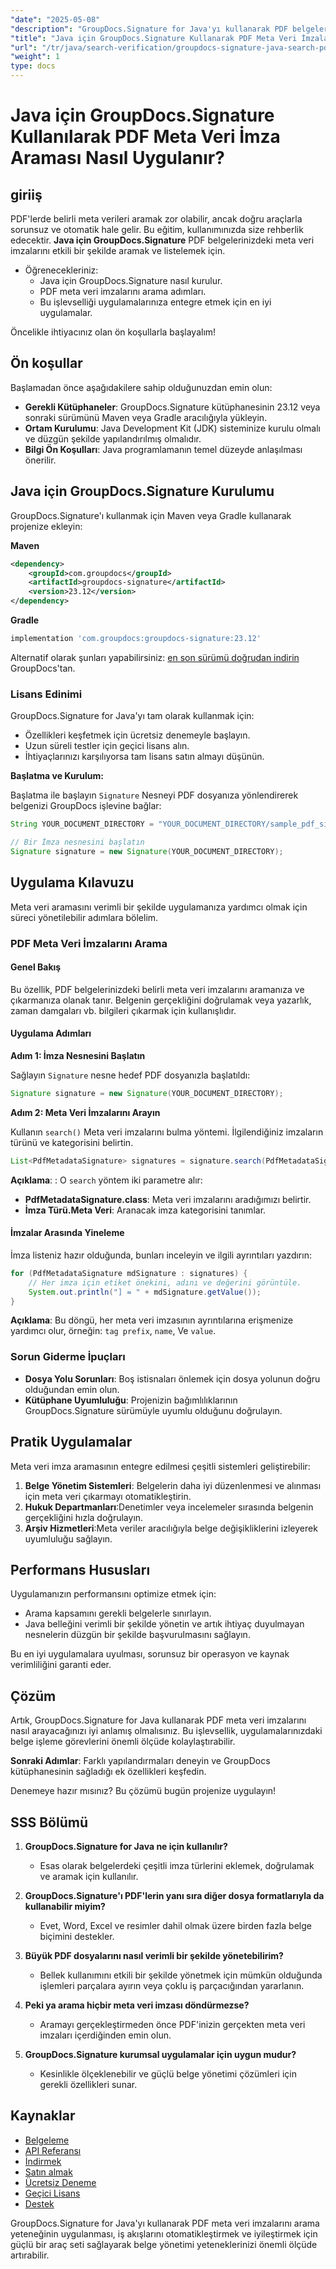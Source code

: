 ```yaml
---
"date": "2025-05-08"
"description": "GroupDocs.Signature for Java'yı kullanarak PDF belgelerindeki meta veri imzalarını nasıl etkili bir şekilde arayacağınızı ve doğrulayacağınızı öğrenin. Adım adım kılavuzumuzla belge yönetimini kolaylaştırın."
"title": "Java için GroupDocs.Signature Kullanarak PDF Meta Veri İmzalarını Arama ve Doğrulama"
"url": "/tr/java/search-verification/groupdocs-signature-java-search-pdf-metadata-signatures/"
"weight": 1
type: docs
---
```

# Java için GroupDocs.Signature Kullanılarak PDF Meta Veri İmza Araması Nasıl Uygulanır?

## giriiş

PDF'lerde belirli meta verileri aramak zor olabilir, ancak doğru araçlarla sorunsuz ve otomatik hale gelir. Bu eğitim, kullanımınızda size rehberlik edecektir. **Java için GroupDocs.Signature** PDF belgelerinizdeki meta veri imzalarını etkili bir şekilde aramak ve listelemek için.

- Öğrenecekleriniz:
  - Java için GroupDocs.Signature nasıl kurulur.
  - PDF meta veri imzalarını arama adımları.
  - Bu işlevselliği uygulamalarınıza entegre etmek için en iyi uygulamalar.

Öncelikle ihtiyacınız olan ön koşullarla başlayalım!

## Ön koşullar

Başlamadan önce aşağıdakilere sahip olduğunuzdan emin olun:

- **Gerekli Kütüphaneler**: GroupDocs.Signature kütüphanesinin 23.12 veya sonraki sürümünü Maven veya Gradle aracılığıyla yükleyin.
- **Ortam Kurulumu**: Java Development Kit (JDK) sisteminize kurulu olmalı ve düzgün şekilde yapılandırılmış olmalıdır.
- **Bilgi Ön Koşulları**: Java programlamanın temel düzeyde anlaşılması önerilir.

## Java için GroupDocs.Signature Kurulumu

GroupDocs.Signature'ı kullanmak için Maven veya Gradle kullanarak projenize ekleyin:

**Maven**
```xml
<dependency>
    <groupId>com.groupdocs</groupId>
    <artifactId>groupdocs-signature</artifactId>
    <version>23.12</version>
</dependency>
```

**Gradle**
```gradle
implementation 'com.groupdocs:groupdocs-signature:23.12'
```

Alternatif olarak şunları yapabilirsiniz: [en son sürümü doğrudan indirin](https://releases.groupdocs.com/signature/java/) GroupDocs'tan.

### Lisans Edinimi

GroupDocs.Signature for Java'yı tam olarak kullanmak için:
- Özellikleri keşfetmek için ücretsiz denemeyle başlayın.
- Uzun süreli testler için geçici lisans alın.
- İhtiyaçlarınızı karşılıyorsa tam lisans satın almayı düşünün.

**Başlatma ve Kurulum:**

Başlatma ile başlayın `Signature` Nesneyi PDF dosyanıza yönlendirerek belgenizi GroupDocs işlevine bağlar:

```java
String YOUR_DOCUMENT_DIRECTORY = "YOUR_DOCUMENT_DIRECTORY/sample_pdf_signed_metadata.pdf"; // Dosya yolunuzla değiştirin

// Bir İmza nesnesini başlatın
Signature signature = new Signature(YOUR_DOCUMENT_DIRECTORY);
```

## Uygulama Kılavuzu

Meta veri aramasını verimli bir şekilde uygulamanıza yardımcı olmak için süreci yönetilebilir adımlara bölelim.

### PDF Meta Veri İmzalarını Arama

#### Genel Bakış

Bu özellik, PDF belgelerinizdeki belirli meta veri imzalarını aramanıza ve çıkarmanıza olanak tanır. Belgenin gerçekliğini doğrulamak veya yazarlık, zaman damgaları vb. bilgileri çıkarmak için kullanışlıdır.

#### Uygulama Adımları

**Adım 1: İmza Nesnesini Başlatın**

Sağlayın `Signature` nesne hedef PDF dosyanızla başlatıldı:

```java
Signature signature = new Signature(YOUR_DOCUMENT_DIRECTORY);
```

**Adım 2: Meta Veri İmzalarını Arayın**

Kullanın `search()` Meta veri imzalarını bulma yöntemi. İlgilendiğiniz imzaların türünü ve kategorisini belirtin.

```java
List<PdfMetadataSignature> signatures = signature.search(PdfMetadataSignature.class, SignatureType.Metadata);
```

**Açıklama**: : O `search` yöntem iki parametre alır:
- **PdfMetadataSignature.class**: Meta veri imzalarını aradığımızı belirtir.
- **İmza Türü.Meta Veri**: Aranacak imza kategorisini tanımlar.

#### İmzalar Arasında Yineleme

İmza listeniz hazır olduğunda, bunları inceleyin ve ilgili ayrıntıları yazdırın:

```java
for (PdfMetadataSignature mdSignature : signatures) {
    // Her imza için etiket önekini, adını ve değerini görüntüle.
    System.out.println("] = " + mdSignature.getValue());
}
```

**Açıklama**: Bu döngü, her meta veri imzasının ayrıntılarına erişmenize yardımcı olur, örneğin: `tag prefix`, `name`, Ve `value`.

### Sorun Giderme İpuçları

- **Dosya Yolu Sorunları**: Boş istisnaları önlemek için dosya yolunun doğru olduğundan emin olun.
- **Kütüphane Uyumluluğu**: Projenizin bağımlılıklarının GroupDocs.Signature sürümüyle uyumlu olduğunu doğrulayın.

## Pratik Uygulamalar

Meta veri imza aramasının entegre edilmesi çeşitli sistemleri geliştirebilir:

1. **Belge Yönetim Sistemleri**: Belgelerin daha iyi düzenlenmesi ve alınması için meta veri çıkarmayı otomatikleştirin.
2. **Hukuk Departmanları**:Denetimler veya incelemeler sırasında belgenin gerçekliğini hızla doğrulayın.
3. **Arşiv Hizmetleri**:Meta veriler aracılığıyla belge değişikliklerini izleyerek uyumluluğu sağlayın.

## Performans Hususları

Uygulamanızın performansını optimize etmek için:
- Arama kapsamını gerekli belgelerle sınırlayın.
- Java belleğini verimli bir şekilde yönetin ve artık ihtiyaç duyulmayan nesnelerin düzgün bir şekilde başvurulmasını sağlayın.

Bu en iyi uygulamalara uyulması, sorunsuz bir operasyon ve kaynak verimliliğini garanti eder.

## Çözüm

Artık, GroupDocs.Signature for Java kullanarak PDF meta veri imzalarını nasıl arayacağınızı iyi anlamış olmalısınız. Bu işlevsellik, uygulamalarınızdaki belge işleme görevlerini önemli ölçüde kolaylaştırabilir.

**Sonraki Adımlar**: Farklı yapılandırmaları deneyin ve GroupDocs kütüphanesinin sağladığı ek özellikleri keşfedin.

Denemeye hazır mısınız? Bu çözümü bugün projenize uygulayın!

## SSS Bölümü

1. **GroupDocs.Signature for Java ne için kullanılır?**
   - Esas olarak belgelerdeki çeşitli imza türlerini eklemek, doğrulamak ve aramak için kullanılır.

2. **GroupDocs.Signature'ı PDF'lerin yanı sıra diğer dosya formatlarıyla da kullanabilir miyim?**
   - Evet, Word, Excel ve resimler dahil olmak üzere birden fazla belge biçimini destekler.

3. **Büyük PDF dosyalarını nasıl verimli bir şekilde yönetebilirim?**
   - Bellek kullanımını etkili bir şekilde yönetmek için mümkün olduğunda işlemleri parçalara ayırın veya çoklu iş parçacığından yararlanın.

4. **Peki ya arama hiçbir meta veri imzası döndürmezse?**
   - Aramayı gerçekleştirmeden önce PDF'inizin gerçekten meta veri imzaları içerdiğinden emin olun.

5. **GroupDocs.Signature kurumsal uygulamalar için uygun mudur?**
   - Kesinlikle ölçeklenebilir ve güçlü belge yönetimi çözümleri için gerekli özellikleri sunar.

## Kaynaklar
- [Belgeleme](https://docs.groupdocs.com/signature/java/)
- [API Referansı](https://reference.groupdocs.com/signature/java/)
- [İndirmek](https://releases.groupdocs.com/signature/java/)
- [Satın almak](https://purchase.groupdocs.com/buy)
- [Ücretsiz Deneme](https://releases.groupdocs.com/signature/java/)
- [Geçici Lisans](https://purchase.groupdocs.com/temporary-license/)
- [Destek](https://forum.groupdocs.com/c/signature/)

GroupDocs.Signature for Java'yı kullanarak PDF meta veri imzalarını arama yeteneğinin uygulanması, iş akışlarını otomatikleştirmek ve iyileştirmek için güçlü bir araç seti sağlayarak belge yönetimi yeteneklerinizi önemli ölçüde artırabilir.